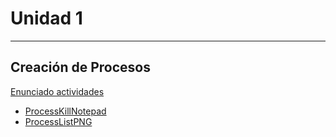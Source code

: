 # Unidad 1

---
## Creación de Procesos

[Enunciado actividades](./ud1.pdf)

- [ProcessKillNotepad](./ProcessKillNotepad/src/ProcessKillNotepad.java)
- [ProcessListPNG](./ProcessListPNG/src/ProcessListPNG.java)
